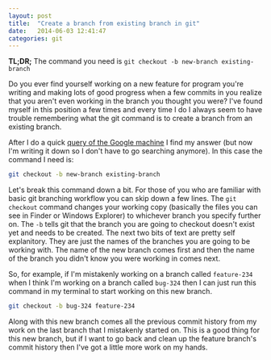```yaml
---
layout: post
title:  "Create a branch from existing branch in git"
date:   2014-06-03 12:41:47
categories: git
---
```


**TL;DR;** The command you need is `git checkout -b new-branch existing-branch`

Do you ever find yourself working on a new feature for program you're writing and making lots of good progress when a few commits in you realize that you aren't even working in the branch you thought you were? I've found myself in this position a few times and every time I do I always seem to have trouble remembering what the git command is to create a branch from an existing branch.

After I do a quick [query of the Google machine](https://www.google.com/search?q=create+a+branch+from+existing+branch+in+git) I find my answer (but now I'm writing it down so I don't have to go searching anymore). In this case the command I need is:

```bash
git checkout -b new-branch existing-branch
```

Let's break this command down a bit. For those of you who are familiar with basic git branching workflow you can skip down a few lines. The `git checkout` command changes your working copy (basically the files you can see in Finder or Windows Explorer) to whichever branch you specify further on. The `-b` tells git that the branch you are going to checkout doesn't exist yet and needs to be created. The next two bits of text are pretty self explanitory. They are just the names of the branches you are going to be working with. The name of the new branch comes first and then the name of the branch you didn't know you were working in comes next.

So, for example, if I'm mistakenly working on a branch called `feature-234` when I think I'm working on a branch called `bug-324` then I can just run this command in my terminal to start working on this new branch.

```bash
git checkout -b bug-324 feature-234
```

Along with this new branch comes all the previous commit history from my work on the last branch that I mistakenly started on. This is a good thing for this new branch, but if I want to go back and clean up the feature branch's commit history then I've got a little more work on my hands.

